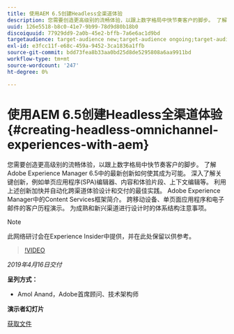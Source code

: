 ```yaml
---
title: 使用AEM 6.5创建Headless全渠道体验
description: 您需要创造更高级别的流畅体验，以跟上数字格局中快节奏客户的脚步。 了解Adobe Experience Manager 6.5中的最新创新如何使其成为可能。 深入了解关键创新，例如单页应用程序(SPA)编辑器、内容和体验片段、上下文编辑等。 利用上述创新加快并自动化跨渠道体验设计和交付的最佳实践。 Adobe Experience Manager中的Content Services框架简介。 跨移动设备、单页面应用程序和电子邮件的客户历程演示。 为成熟和新兴渠道进行设计时的体系结构注意事项。
uuid: 126e5518-b8c0-41e7-9b99-78d9d80b18b0
discoiquuid: 77929dd9-2a0b-45e2-bffb-7a6e6ac1d9bd
targetaudience: target-audience new;target-audience ongoing;target-audience upgrader
exl-id: e3fcc11f-e68c-459a-9452-3ca1836a1ffb
source-git-commit: bdd73fea8b33aa0bd25d8de5295808a6aa9911bd
workflow-type: tm+mt
source-wordcount: '247'
ht-degree: 0%

---
```


# 使用AEM 6.5创建Headless全渠道体验{#creating-headless-omnichannel-experiences-with-aem}

您需要创造更高级别的流畅体验，以跟上数字格局中快节奏客户的脚步。 了解Adobe Experience Manager 6.5中的最新创新如何使其成为可能。 深入了解关键创新，例如单页应用程序(SPA)编辑器、内容和体验片段、上下文编辑等。 利用上述创新加快并自动化跨渠道体验设计和交付的最佳实践。 Adobe Experience Manager中的Content Services框架简介。 跨移动设备、单页面应用程序和电子邮件的客户历程演示。 为成熟和新兴渠道进行设计时的体系结构注意事项。

>[!NOTE]
>
>此网络研讨会在Experience Insider中提供，并在此处保留以供参考。

>[!VIDEO](https://video.tv.adobe.com/v/27088/?quality=9)

*2019年4月16日交付*

**呈列方式：**

* Amol Anand，Adobe首席顾问、技术架构师

**演示者幻灯片**

[获取文件](assets/headless-omnichannelwebinar04162019.pdf)
